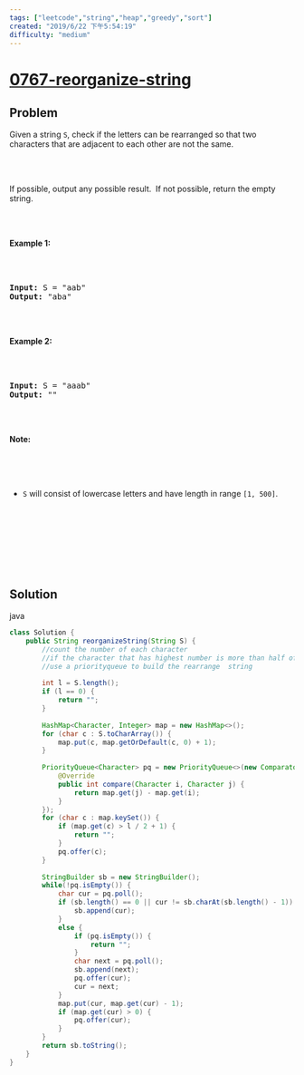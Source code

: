 ```yaml
---
tags: ["leetcode","string","heap","greedy","sort"]
created: "2019/6/22 下午5:54:19"
difficulty: "medium"
---
```


# [0767-reorganize-string](https://leetcode.com/problems/reorganize-string/)

## Problem
<div><p>Given a string <code>S</code>, check if the letters can be rearranged so that two characters that are adjacent to each other are not the same.</p><br><br><p>If possible, output any possible result.&nbsp; If not possible, return the empty string.</p><br><br><p><strong>Example 1:</strong></p><br><br><pre><strong>Input:</strong> S = "aab"<br><strong>Output:</strong> "aba"<br></pre><br><br><p><strong>Example 2:</strong></p><br><br><pre><strong>Input:</strong> S = "aaab"<br><strong>Output:</strong> ""<br></pre><br><br><p><strong>Note:</strong></p><br><br><ul><br>	<li><code>S</code> will consist of lowercase letters and have length in range <code>[1, 500]</code>.</li><br></ul><br><br><p>&nbsp;</p><br></div>

## Solution

java
```java
class Solution {
    public String reorganizeString(String S) {
        //count the number of each character
        //if the character that has highest number is more than half of the length of the string + 1, return ""
        //use a priorityqueue to build the rearrange  string
        
        int l = S.length();
        if (l == 0) {
            return "";
        }
        
        HashMap<Character, Integer> map = new HashMap<>();
        for (char c : S.toCharArray()) {
            map.put(c, map.getOrDefault(c, 0) + 1);
        }
        
        PriorityQueue<Character> pq = new PriorityQueue<>(new Comparator<Character>() {
            @Override
            public int compare(Character i, Character j) {
                return map.get(j) - map.get(i);
            }
        });
        for (char c : map.keySet()) {
            if (map.get(c) > l / 2 + 1) {
                return "";
            }
            pq.offer(c);
        }
        
        StringBuilder sb = new StringBuilder();
        while(!pq.isEmpty()) {
            char cur = pq.poll();
            if (sb.length() == 0 || cur != sb.charAt(sb.length() - 1)) {
                sb.append(cur);
            }
            else {
                if (pq.isEmpty()) {
                    return "";
                }
                char next = pq.poll();
                sb.append(next);
                pq.offer(cur);
                cur = next;
            }
            map.put(cur, map.get(cur) - 1);
            if (map.get(cur) > 0) {
                pq.offer(cur);
            }
        }
        return sb.toString();
    }
}
​
```
